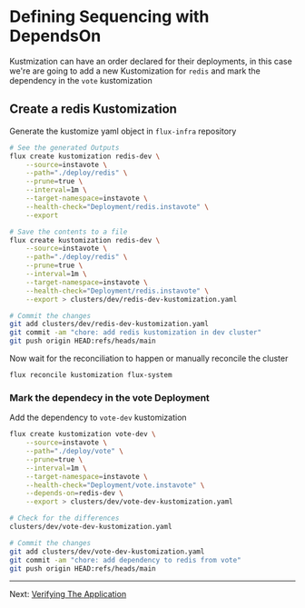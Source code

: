 # Defining Sequencing with DependsOn

Kustmization can have an order declared for their deployments, in this case
we're are going to add a new Kustomization for `redis` and mark the dependency
in the `vote` kustomization

## Create a redis Kustomization

Generate the kustomize yaml object in `flux-infra` repository
```sh
# See the generated Outputs
flux create kustomization redis-dev \
    --source=instavote \
    --path="./deploy/redis" \
    --prune=true \
    --interval=1m \
    --target-namespace=instavote \
    --health-check="Deployment/redis.instavote" \
    --export

# Save the contents to a file
flux create kustomization redis-dev \
    --source=instavote \
    --path="./deploy/redis" \
    --prune=true \
    --interval=1m \
    --target-namespace=instavote \
    --health-check="Deployment/redis.instavote" \
    --export > clusters/dev/redis-dev-kustomization.yaml

# Commit the changes
git add clusters/dev/redis-dev-kustomization.yaml
git commit -am "chore: add redis kustomization in dev cluster"
git push origin HEAD:refs/heads/main
```

Now wait for the reconciliation to happen or manually reconcile the cluster

```
flux reconcile kustomization flux-system
```

### Mark the dependecy in the vote Deployment

Add the dependency to `vote-dev` kustomization
```sh
flux create kustomization vote-dev \
    --source=instavote \
    --path="./deploy/vote" \
    --prune=true \
    --interval=1m \
    --target-namespace=instavote \
    --health-check="Deployment/vote.instavote" \
    --depends-on=redis-dev \
    --export > clusters/dev/vote-dev-kustomization.yaml

# Check for the differences
clusters/dev/vote-dev-kustomization.yaml

# Commit the changes
git add clusters/dev/vote-dev-kustomization.yaml
git commit -am "chore: add dependency to redis from vote"
git push origin HEAD:refs/heads/main
```

---
Next: [Verifying The Application](./10-Verifying-The-Application.md)
